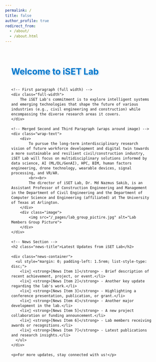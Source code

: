 ```yaml
---
permalink: /
title: false
author_profile: true
redirect_from:
  - /about/
  - /about.html
---
```


<style>
/* --- CONTAINER STYLING --- */
.container {
    max-width: 900px;
    margin: 0 auto;
    padding: 20px;
}

/* --- HEADER & NEWS TITLE STYLES WITH EFFECTS --- */
h1 {
    color: #0077cc; /* Blue color */
    font-size: 28px;
    font-weight: bold;
    text-shadow: 2px 2px 5px rgba(0, 119, 204, 0.3); /* Subtle glow effect */
    position: relative;
    display: inline-block;
    transition: all 0.3s ease-in-out;
}

h1:hover {
    color: #0055aa;
    text-shadow: 4px 4px 8px rgba(0, 119, 204, 0.5);
    transform: scale(1.05); /* Slight zoom effect */
}

/* --- NEWS TITLE WITH UNDERLINE --- */
.news-title {
    color: #0077cc;
    font-size: 24px;
    font-weight: bold;
    position: relative;
}

.news-title::after {
    content: "";
    display: block;
    width: 100%;
    height: 2px;
    background-color: #0077cc;
    margin-top: 5px;
}

/* --- FLEX CONTAINER FOR IMAGE + TEXT --- */
.wrap-text {
    display: flex;
    align-items: flex-start;
    gap: 20px; /* Space between text and image */
    text-align: justify;
}

/* --- IMAGE STYLES (DYNAMICALLY ADJUSTS TO TEXT HEIGHT) --- */
.image {
    flex: 0 0 250px; /* Keeps image width fixed */
    display: flex;
    align-items: stretch; /* Ensures image height matches text */
}

.image img {
    width: 100%;
    height: auto;
    border-radius: 5px;
    display: block;
}

/* --- PARAGRAPH STYLES --- */
.full-width {
    width: 100%;
    display: block;
    text-align: justify;
}

/* --- NEWS SECTION STYLES --- */
.news-container {
    max-height: 200px;
    overflow-y: auto;
    border: 1px solid #ddd;
    padding: 15px;
    border-radius: 5px;
    background-color: #f9f9f9;
}

/* --- RESPONSIVE LAYOUT FOR SMALL SCREENS --- */
@media (max-width: 768px) {
    .wrap-text {
        flex-direction: column;
    }

    .image {
        width: 100%;
        text-align: center;
    }
}
</style>

<div class="container">
    <h1>Welcome to iSET Lab</h1>
    
    <!-- First paragraph (full width) -->
    <div class="full-width">
        The iSET Lab's commitment is to explore intelligent systems and emerging technologies that shape the future of various industries (e.g., civil engineering and construction) while encompassing the diverse research areas it covers.
    </div>

    <!-- Merged Second and Third Paragraph (wraps around image) -->
    <div class="wrap-text">
        <div>
            To pursue the long-term interdisciplinary research vision of future workforce development and digital twin towards a more sustainable and resilient civil/construction industry, iSET Lab will focus on multidisciplinary solutions informed by data science, AI (ML/DL/GenAI), HPC, BIM, human factors engineering, drone technology, wearable devices, signal processing, and VR/AR.
            <br><br>
            The director of iSET Lab, Dr. Md Nazmus Sakib, is an Assistant Professor of Construction Engineering and Management in the Department of Civil Engineering and the Department of Computer Science and Engineering (affiliated) at The University of Texas at Arlington.
        </div>
        <div class="image">
            <img src="/_pages/lab_group_pictire.jpg" alt="Lab Members Group Picture">
        </div>
    </div>

    <!-- News Section -->
    <h2 class="news-title">Latest Updates from iSET Lab</h2>
    
    <div class="news-container">
      <ul style="margin: 0; padding-left: 1.5rem; list-style-type: disc;">
        <li>📢 <strong>[News Item 1]</strong> - Brief description of recent achievement, project, or event.</li>
        <li>📢 <strong>[News Item 2]</strong> - Another key update regarding the lab's work.</li>
        <li>📢 <strong>[News Item 3]</strong> - Highlighting a conference presentation, publication, or grant.</li>
        <li>📢 <strong>[News Item 4]</strong> - Another major development in the lab.</li>
        <li>📢 <strong>[News Item 5]</strong> - A new project collaboration or funding announcement.</li>
        <li>📢 <strong>[News Item 6]</strong> - Lab members receiving awards or recognitions.</li>
        <li>📢 <strong>[News Item 7]</strong> - Latest publications and research insights.</li>
      </ul>
    </div>

    <p>For more updates, stay connected with us!</p>
</div>
